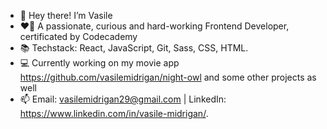 - 👋 Hey there! I’m Vasile
- ❤️‍🔥 A passionate, curious and hard-working Frontend Developer, certificated by Codecademy
- 📚 Techstack: React, JavaScript, Git, Sass, CSS, HTML. 
- 💻 Currently working on my movie app https://github.com/vasilemidrigan/night-owl and some other projects as well
- 📫 Email: vasilemidrigan29@gmail.com | LinkedIn: https://www.linkedin.com/in/vasile-midrigan/.

<!---
vasilemidrigan/vasilemidrigan is a ✨ special ✨ repository because its `README.md` (this file) appears on your GitHub profile.
You can click the Preview link to take a look at your changes.
--->
